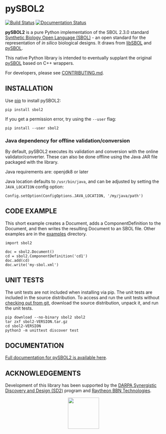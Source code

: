 # pySBOL2
[![Build Status](https://travis-ci.org/SynBioDex/pySBOL2.svg?branch=master)](https://travis-ci.org/SynBioDex/pySBOL2)
[![Documentation Status](https://readthedocs.org/projects/pysbol/badge/?version=latest)](https://pysbol.readthedocs.io/en/latest/?badge=latest)

**pySBOL2** is a pure Python implementation of the
SBOL 2.3.0 standard [Synthetic Biology Open Language (SBOL)](https://sbolstandard.org/) - 
an open standard for the representation of *in silico* biological designs. It draws from [libSBOL](https://github.com/SynBioDex/libSBOL)
and [pySBOL](https://github.com/SynBioDex/pySBOL).

This native Python library is intended to eventually supplant the original [pySBOL](https://github.com/SynBioDex/pySBOL) based on C++ wrappers.

For developers, please see [CONTRIBUTING.md](CONTRIBUTING.md).

## INSTALLATION

Use [pip](https://pip.pypa.io/) to install pySBOL2:

```shell
pip install sbol2
```

If you get a permission error, try using the `--user` flag:

```shell
pip install --user sbol2
```

### Java dependency for offline validation/conversion

By default, pySBOL2 executes its validation and conversion with the online validator/converter. 
These can also be done offline using the Java JAR file packaged with the library.

Java requirements are: openjdk8 or later 

Java location defaults to `/usr/bin/java`, and can be adjusted by setting the `JAVA_LOCATION` config option:

```
Config.setOption(ConfigOptions.JAVA_LOCATION, '/my/java/path')
```

## CODE EXAMPLE

This short example creates a Document, adds a ComponentDefinition
to the Document, and then writes the resulting Document to an SBOL
file. Other examples are in the [examples](examples) directory.

```
import sbol2

doc = sbol2.Document()
cd = sbol2.ComponentDefinition('cd1')
doc.add(cd)
doc.write('my-sbol.xml')
```

## UNIT TESTS

The unit tests are not included when installing via pip. The unit
tests are included in the source distribution. To access and
run the unit tests without [checking out from git](CONTRIBUTING.md),
download the source distribution, unpack it, and run the unit tests.

```shell script
pip download --no-binary sbol2 sbol2
tar zxf sbol2-VERSION.tar.gz
cd sbol2-VERSION
python3 -m unittest discover test
```

## DOCUMENTATION

[Full documentation for pySBOL2 is available here](https://pysbol.readthedocs.io).

## ACKNOWLEDGEMENTS

Development of this library has been supported by the 
[DARPA Synergistic Discovery and Design (SD2)](https://www.darpa.mil/program/synergistic-discovery-and-design)
program and [Raytheon BBN Technologies](http://bbn.com/).


<p align="center">
  <img src="./logo.jpg" height="100" />
</p>
